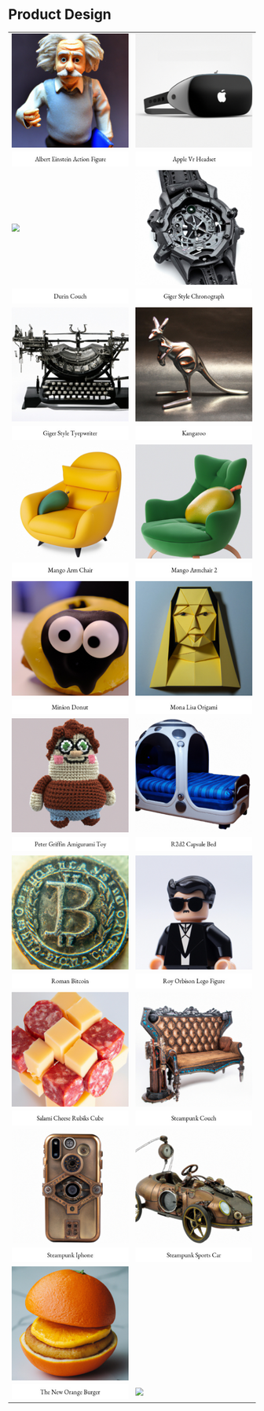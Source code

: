 # Product Design

| | |
| --- | --- |
| [![](albert-einstein-action-figure.jpg)](albert-einstein-action-figure.jpg) | [![](apple-vr-headset.jpg)](apple-vr-headset.jpg) |
| [![](captions/albert-einstein-action-figure.jpg)](albert-einstein-action-figure.jpg) | [![](captions/apple-vr-headset.jpg)](apple-vr-headset.jpg) |
| [![](durin-couch.jpg)](durin-couch.jpg) | [![](giger-style-chronograph.jpg)](giger-style-chronograph.jpg) |
| [![](captions/durin-couch.jpg)](durin-couch.jpg) | [![](captions/giger-style-chronograph.jpg)](giger-style-chronograph.jpg) |
| [![](giger-style-tyepwriter.jpg)](giger-style-tyepwriter.jpg) | [![](kangaroo.jpg)](kangaroo.jpg) |
| [![](captions/giger-style-tyepwriter.jpg)](giger-style-tyepwriter.jpg) | [![](captions/kangaroo.jpg)](kangaroo.jpg) |
| [![](mango-arm-chair.jpg)](mango-arm-chair.jpg) | [![](mango-armchair-2.jpg)](mango-armchair-2.jpg) |
| [![](captions/mango-arm-chair.jpg)](mango-arm-chair.jpg) | [![](captions/mango-armchair-2.jpg)](mango-armchair-2.jpg) |
| [![](minion-donut.jpg)](minion-donut.jpg) | [![](mona-lisa-origami.jpg)](mona-lisa-origami.jpg) |
| [![](captions/minion-donut.jpg)](minion-donut.jpg) | [![](captions/mona-lisa-origami.jpg)](mona-lisa-origami.jpg) |
| [![](peter-griffin-amigurumi-toy.jpg)](peter-griffin-amigurumi-toy.jpg) | [![](r2d2-capsule-bed.jpg)](r2d2-capsule-bed.jpg) |
| [![](captions/peter-griffin-amigurumi-toy.jpg)](peter-griffin-amigurumi-toy.jpg) | [![](captions/r2d2-capsule-bed.jpg)](r2d2-capsule-bed.jpg) |
| [![](roman-bitcoin.jpg)](roman-bitcoin.jpg) | [![](roy-orbison-lego-figure.jpg)](roy-orbison-lego-figure.jpg) |
| [![](captions/roman-bitcoin.jpg)](roman-bitcoin.jpg) | [![](captions/roy-orbison-lego-figure.jpg)](roy-orbison-lego-figure.jpg) |
| [![](salami-cheese-rubiks-cube.jpg)](salami-cheese-rubiks-cube.jpg) | [![](steampunk-couch.jpg)](steampunk-couch.jpg) |
| [![](captions/salami-cheese-rubiks-cube.jpg)](salami-cheese-rubiks-cube.jpg) | [![](captions/steampunk-couch.jpg)](steampunk-couch.jpg) |
| [![](steampunk-iphone.jpg)](steampunk-iphone.jpg) | [![](steampunk-sports-car.jpg)](steampunk-sports-car.jpg) |
| [![](captions/steampunk-iphone.jpg)](steampunk-iphone.jpg) | [![](captions/steampunk-sports-car.jpg)](steampunk-sports-car.jpg) |
| [![](the-new-orange-burger.jpg)](the-new-orange-burger.jpg) | [![]()]() |
| [![](captions/the-new-orange-burger.jpg)](the-new-orange-burger.jpg) | [![](captions/)]() |
